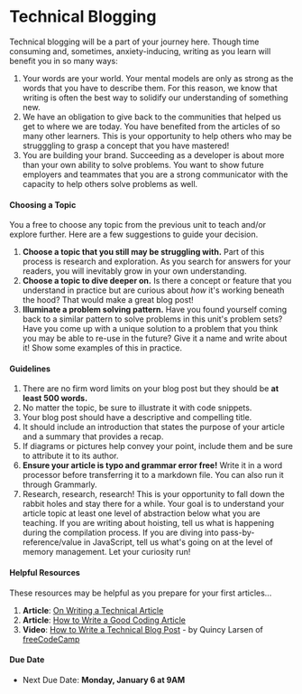 # Technical Blogging

Technical blogging will be a part of your journey here. Though time consuming and, sometimes, anxiety-inducing, writing as you learn will benefit you in so many ways:
  1. Your words are your world. Your mental models are only as strong as the words that you have to describe them. For this reason, we know that writing is often the best way to solidify our understanding of something new.
  2. We have an obligation to give back to the communities that helped us get to where we are today. You have benefited from the articles of so many other learners. This is your opportunity to help others who may be strugggling to grasp a concept that you have mastered! 
  3. You are building your brand. Succeeding as a developer is about more than your own ability to solve problems. You want to show future employers and teammates that you are a strong communicator with the capacity to help others solve problems as well.

#### Choosing a Topic
You a free to choose any topic from the previous unit to teach and/or explore further. Here are a few suggestions to guide your decision. 
  1. **Choose a topic that you still may be struggling with.** Part of this process is research and exploration. As you search for answers for your readers, you will inevitably grow in your own understanding.
  2. **Choose a topic to dive deeper on.** Is there a concept or feature that you understand in practice but are curious about _how_ it's working beneath the hood? That would make a great blog post!
  3. **Illuminate a problem solving pattern.** Have you found yourself coming back to a similar pattern to solve problems in this unit's problem sets? Have you come up with a unique solution to a problem that you think you may be able to re-use in the future? Give it a name and write about it! Show some examples of this in practice.

#### Guidelines
1. There are no firm word limits on your blog post but they should be **at least 500 words.**
2. No matter the topic, be sure to illustrate it with code snippets.
3. Your blog post should have a descriptive and compelling title.
4. It should include an introduction that states the purpose of your article and a summary that provides a recap.
5. If diagrams or pictures help convey your point, include them and be sure to attribute it to its author.
6. **Ensure your article is typo and grammar error free!** Write it in a word processor before transferring it to a markdown file. You can also run it through Grammarly.
7. Research, research, research! This is your opportunity to fall down the rabbit holes and stay there for a while. Your goal is to understand your article topic at least one level of abstraction below what you are teaching. If you are writing about hoisting, tell us what is happening during the compilation process. If you are diving into pass-by-reference/value in JavaScript, tell us what's going on at the level of memory management. Let your curiosity run!

#### Helpful Resources
These resources may be helpful as you prepare for your first articles...
  1. **Article**: [On Writing a Technical Article](https://medium.com/@fionnachan/on-writing-a-technical-article-4ab83e774fb8)
  2. **Article**: [How to Write a Good Coding Article](https://zellwk.com/blog/writing-good-coding-articles/)
  3. **Video**: [How to Write a Technical Blog Post](https://www.youtube.com/watch?v=YODPgBadj80) - by Quincy Larsen of [freeCodeCamp](https://www.freecodecamp.org/)

#### Due Date
- Next Due Date: **Monday, January 6 at 9AM**
